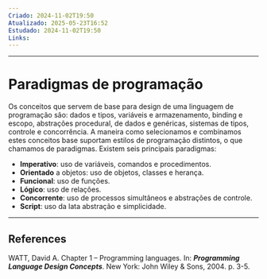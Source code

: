 ```yaml
---
Criado: 2024-11-02T19:50
Atualizado: 2025-05-23T16:52
Estudado: 2024-11-02T19:50
Links:
---
```

---
# Paradigmas de programação

Os conceitos que servem de base para design de uma linguagem de programação são: dados e tipos, variáveis e armazenamento, binding e escopo, abstrações procedural, de dados e genéricas, sistemas de tipos, controle e concorrência. A maneira como selecionamos e combinamos estes conceitos base suportam estilos de programação distintos, o que chamamos de paradigmas. Existem seis principais paradigmas:

- **Imperativo**: uso de variáveis, comandos e procedimentos.
- **Orientado** a objetos: uso de objetos, classes e herança.
- **Funcional**: uso de funções.
- **Lógico**: uso de relações.
- **Concorrente**: uso de processos simultâneos e abstrações de controle.
- **Script**: uso da lata abstração e simplicidade.

---
## References

WATT, David A. Chapter 1 – Programming languages. In: **_Programming Language Design Concepts_**. New York: John Wiley & Sons, 2004. p. 3-5.